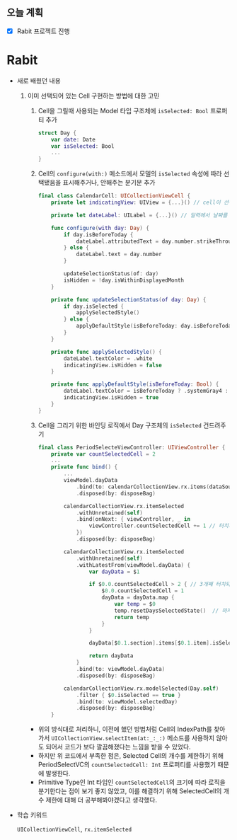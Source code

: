 ## 오늘 계획

- [x] Rabit 프로젝트 진행



# Rabit

- 새로 배웠던 내용

	1. 이미 선택되어 있는 Cell 구현하는 방법에 대한 고민

		1. Cell을 그릴때 사용되는 Model 타입 구조체에 `isSelected: Bool` 프로퍼티 추가

			```swift
			struct Day {
			    var date: Date
			    var isSelected: Bool
			    ...
			}
			```

		2. Cell의 `configure(with:)` 메소드에서 모델의  `isSelected` 속성에 따라 선택됐음을 표시해주거나, 안해주는 분기문 추가

			```swift
			final class CalendarCell: UICollectionViewCell {
			    private let indicatingView: UIView = {...}() // cell이 선택됐음을 나타내줄 View
			
			    private let dateLabel: UILabel = {...}() // 달력에서 날짜를 표시해주는 Label
			
			    func configure(with day: Day) {
			        if day.isBeforeToday {
			            dateLabel.attributedText = day.number.strikeThrough()
			        } else {
			            dateLabel.text = day.number
			        }
			
			        updateSelectionStatus(of: day)
			        isHidden = !day.isWithinDisplayedMonth
			    }
			
			    private func updateSelectionStatus(of day: Day) {
			        if day.isSelected {
			            applySelectedStyle()
			        } else {
			            applyDefaultStyle(isBeforeToday: day.isBeforeToday)
			        }
			    }
			
			    private func applySelectedStyle() {
			        dateLabel.textColor = .white
			        indicatingView.isHidden = false
			    }
			
			    private func applyDefaultStyle(isBeforeToday: Bool) {
			        dateLabel.textColor = isBeforeToday ? .systemGray4 : .label
			        indicatingView.isHidden = true
			    }
			}
			```

		3. Cell을 그리기 위한 바인딩 로직에서 Day 구조체의 `isSelected` 건드려주기

			```swift
			final class PeriodSelecteViewController: UIViewController {
			    private var countSelectedCell = 2
			    ...
			    private func bind() {
			        ...
			        viewModel.dayData
			            .bind(to: calendarCollectionView.rx.items(dataSource: dataSource))
			            .disposed(by: disposeBag)
			
			        calendarCollectionView.rx.itemSelected
			            .withUnretained(self)
			            .bind(onNext: { viewController, _ in
			                viewController.countSelectedCell += 1 // 터치되면 += 1
			            })
			            .disposed(by: disposeBag)
			
			        calendarCollectionView.rx.itemSelected
			            .withUnretained(self)
			            .withLatestFrom(viewModel.dayData) {
			                var dayData = $1
			
			                if $0.0.countSelectedCell > 2 { // 3개째 터치되려고 하면
			                    $0.0.countSelectedCell = 1 
			                    dayData = dayData.map {
			                        var temp = $0
			                        temp.resetDaysSelectedState()  // 마지막에 터치된 애 말고는 isSelected 속성 값 모두 초기화
			                        return temp
			                    }
			                }
			
			                dayData[$0.1.section].items[$0.1.item].isSelected = true // 마지막에 터치된 애는 isSelected = true
			
			                return dayData
			            }
			            .bind(to: viewModel.dayData)
			            .disposed(by: disposeBag)
			
			        calendarCollectionView.rx.modelSelected(Day.self)
			            .filter { $0.isSelected == true }
			            .bind(to: viewModel.selectedDay)
			            .disposed(by: disposeBag)
			    }
			```

		- 위의 방식대로 처리하니, 이전에 했던 방법처럼 Cell의 IndexPath를 찾아가서 `UICollectionView.selectItem(at:_:_:)` 메소드를 사용하지 않아도 되어서 코드가 보다 깔끔해졌다는 느낌을 받을 수 있었다. 
		- 하지만 위 코드에서 부족한 점은, Selected Cell의 개수를 제한하기 위해 PeriodSelectVC의 `countSelectedCell: Int` 프로퍼티를 사용했기 때문에 발생한다.
		- Primitive Type인 Int 타입인 `countSelectedCell`의 크기에 따라 로직을 분기한다는 점이 보기 좋지 않았고, 이를 해결하기 위해 SelectedCell의 개수 제한에 대해 더 공부해봐야겠다고 생각했다.

-  학습 키워드

	`UICollectionViewCell`, `rx.itemSelected`

